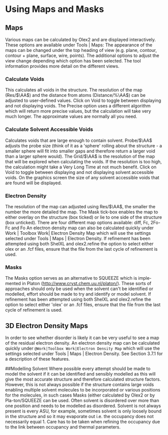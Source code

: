 #	Using Maps and Masks

## Maps
Various maps can be calculated by Olex2 and are displayed interactively. These options are available under Tools | Maps:
The appearance of the maps can be changed under the top heading of view (e.g. plane, contour, contour + plane, surface, wire, points). The additional options to adjust the view change depending which option has been selected. The tool information provides more detail on the different views.

### Calculate Voids
This calculates all voids in the structure. The resolution of the map (Res/$\AA$) and the distance from atoms (Distance/%\AA$) can be adjusted to user-defined values. Click on Void to toggle between displaying and not displaying voids. The Precise option uses a different algorithm which will return more precise values, but the calculation will take very much longer. The approximate values are normally all you need.

### Calculate Solvent Accessible Voids
Calculates voids that are large enough to contain solvent. Probe/$\AA$ adjusts the probe size (think of it as a 'sphere' rolling about the structure - a smaller sphere will fit into smaller gaps and therefore return a larger void than a larger sphere would). The Grid/$\AA$ is the resolution of the map that will be explored when calculating the voids. If the resolution is too high, the calculation might take a Very Long Time at not much benefit. Click on Void to toggle between displaying and not displaying solvent accessible voids. On the graphics screen the size of any solvent accessible voids that are found will be displayed.

### Electron Density
The resolution of the map can adjusted using Res/$\AA$, the smaller the number the more detailed the map. The Mask tick-box enables the map to either overlay on the structure (box ticked) or lie to one side of the structure (box unticked). There are four different map options available: diff, Fc, 2Fo-Fc and Fo
An electron density map can also be calculated quickly under Work | Toolbox Work| Electron Density Map which will use the settings selected under Tools | Maps | Electron Density. If refinement has been attempted using both ShelXL and olex2.refine the option to select either olex or an .fcf files, ensure that the file from the last cycle of refinement is used.

### Masks
The Masks option serves as an alternative to SQUEEZE which is imple-mented in Platon (http://www.cryst.chem.uu.nl/platon/). These sorts of approaches should only be used when the solvent can't be identified or modelled, effort should be made to try and identify or model solvent. If refinement has been attempted using both ShelXL and olex2.refine the option to select either 'olex' or an .fcf files, ensure that the file from the last cycle of refinement is used.

## 3D Electron Density Maps
In order to see whether disorder is likely it can be very useful to see a map of the residual electron density.
An electron density map can be calculated quickly under `@Work|Toolbox Work|Electron Density Map` which will use the settings selected under Tools | Maps | Electron Density. See Section 3.7.1 for a description of these features.

##Modelling Solvent
Where possible every attempt should be made to model the solvent if it can be identified and sensibly modelled as this will give the most accurate structure and therefore calculated structure factors. However, this is not always possible if the structure contains large voids enabling multiple solvent molecules to be incorporated or various positions for the molecules, in such cases Masks (either calculated by Olex2 or by Pla-ton/SQUEEZE can be used.
Often solvent is disordered over more than one position and needs to be modelled as disordered.
Solvent is not always present is every ASU, for example, sometimes solvent is only loosely bound in the structure and so it may evaporate out i.e. the occupancy does not necessarily equal 1. Care has to be taken when refining the occupancy due to the link between occupancy and thermal parameters.
